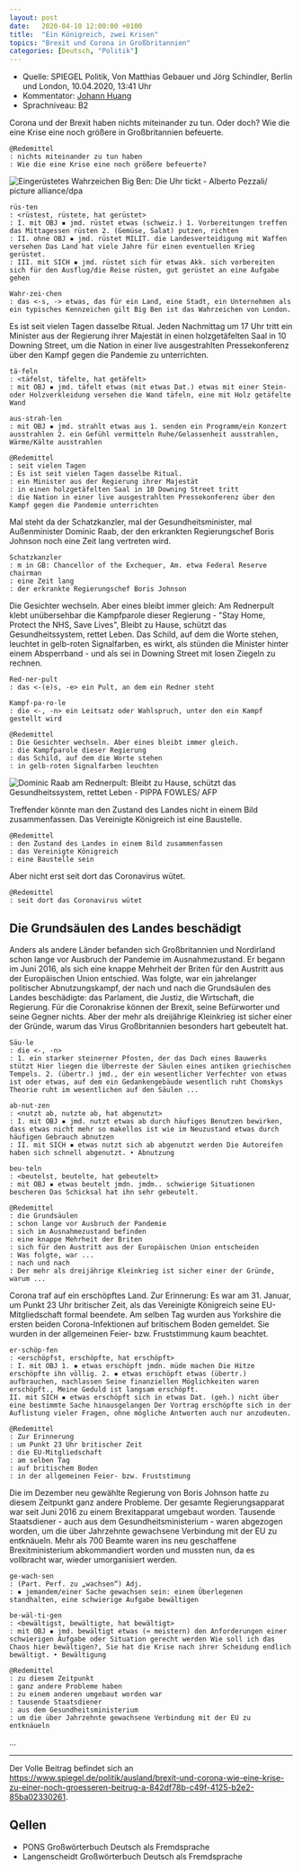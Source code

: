 ```yaml
---
layout: post
date:   2020-04-10 12:00:00 +0100
title:  "Ein Königreich, zwei Krisen"
topics: "Brexit und Corona in Großbritannien"
categories: [Deutsch, "Politik"]
---
```


- Quelle: SPIEGEL Politik, Von Matthias Gebauer und Jörg Schindler, Berlin und London, 10.04.2020, 13:41 Uhr
- Kommentator: [Johann Huang](http://www.johannhuang.com/)
- Sprachniveau: B2


Corona und der Brexit haben nichts miteinander zu tun. Oder doch? Wie die eine Krise eine noch größere in Großbritannien befeuerte.

    @Redemittel
    : nichts miteinander zu tun haben
    : Wie die eine Krise eine noch größere befeuerte?


![Eingerüstetes Wahrzeichen Big Ben: Die Uhr tickt - Alberto Pezzali/ picture alliance/dpa](https://cdn.prod.www.spiegel.de/images/f3a2f795-8990-4554-870c-db43c7a9eb3d_w948_r1.77_fpx66.63_fpy49.98.jpg)

    rüs·ten
    : <rüstest, rüstete, hat gerüstet>
    : I. mit OBJ ▪ jmd. rüstet etwas (schweiz.) 1. Vorbereitungen treffen das Mittagessen rüsten 2. (Gemüse, Salat) putzen, richten 
    : II. ohne OBJ ▪ jmd. rüstet MILIT. die Landesverteidigung mit Waffen versehen Das Land hat viele Jahre für einen eventuellen Krieg gerüstet. 
    : III. mit SICH ▪ jmd. rüstet sich für etwas Akk. sich vorbereiten sich für den Ausflug/die Reise rüsten, gut gerüstet an eine Aufgabe gehen

    Wahr·zei·chen
    : das <-s, -> etwas, das für ein Land, eine Stadt, ein Unternehmen als ein typisches Kennzeichen gilt Big Ben ist das Wahrzeichen von London.


Es ist seit vielen Tagen dasselbe Ritual. Jeden Nachmittag um 17 Uhr tritt ein Minister aus der Regierung ihrer Majestät in einen holzgetäfelten Saal in 10 Downing Street, um die Nation in einer live ausgestrahlten Pressekonferenz über den Kampf gegen die Pandemie zu unterrichten.

    tä·feln
    : <täfelst, täfelte, hat getäfelt> 
    : mit OBJ ▪ jmd. täfelt etwas (mit etwas Dat.) etwas mit einer Stein- oder Holzverkleidung versehen die Wand täfeln, eine mit Holz getäfelte Wand

    aus·strah·len
    : mit OBJ ▪ jmd. strahlt etwas aus 1. senden ein Programm/ein Konzert ausstrahlen 2. ein Gefühl vermitteln Ruhe/Gelassenheit ausstrahlen, Wärme/Kälte ausstrahlen

    @Redemittel
    : seit vielen Tagen
    : Es ist seit vielen Tagen dasselbe Ritual.
    : ein Minister aus der Regierung ihrer Majestät
    : in einen holzgetäfelten Saal in 10 Downing Street tritt
    : die Nation in einer live ausgestrahlten Pressekonferenz über den Kampf gegen die Pandemie unterrichten


Mal steht da der Schatzkanzler, mal der Gesundheitsminister, mal Außenminister Dominic Raab, der den erkrankten Regierungschef Boris Johnson noch eine Zeit lang vertreten wird.

    Schatzkanzler
    : m in GB: Chancellor of the Exchequer, Am. etwa Federal Reserve chairman
    : eine Zeit lang
    : der erkrankte Regierungschef Boris Johnson


Die Gesichter wechseln. Aber eines bleibt immer gleich: Am Rednerpult klebt unübersehbar die Kampfparole dieser Regierung - "Stay Home, Protect the NHS, Save Lives", Bleibt zu Hause, schützt das Gesundheitssystem, rettet Leben. Das Schild, auf dem die Worte stehen, leuchtet in gelb-roten Signalfarben, es wirkt, als stünden die Minister hinter einem Absperrband - und als sei in Downing Street mit losen Ziegeln zu rechnen.

    Red·ner·pult
    : das <-(e)s, -e> ein Pult, an dem ein Redner steht

    Kampf·pa·ro·le
    : die <-, -n> ein Leitsatz oder Wahlspruch, unter den ein Kampf gestellt wird

    @Redemittel
    : Die Gesichter wechseln. Aber eines bleibt immer gleich.
    : die Kampfparole dieser Regierung
    : das Schild, auf dem die Worte stehen
    : in gelb-roten Signalfarben leuchten


![Dominic Raab am Rednerpult: Bleibt zu Hause, schützt das Gesundheitssystem, rettet Leben - PIPPA FOWLES/ AFP](https://cdn.prod.www.spiegel.de/images/d5449fbd-5e83-498a-8a1d-00aa3bc13d34_w718_r1.5176074572760228_fpx36.89_fpy50.jpg)

Treffender könnte man den Zustand des Landes nicht in einem Bild zusammenfassen. Das Vereinigte Königreich ist eine Baustelle.

    @Redemittel
    : den Zustand des Landes in einem Bild zusammenfassen
    : das Vereinigte Königreich
    : eine Baustelle sein


Aber nicht erst seit dort das Coronavirus wütet.

    @Redemittel
    : seit dort das Coronavirus wütet


## Die Grundsäulen des Landes beschädigt

Anders als andere Länder befanden sich Großbritannien und Nordirland schon lange vor Ausbruch der Pandemie im Ausnahmezustand. Er begann im Juni 2016, als sich eine knappe Mehrheit der Briten für den Austritt aus der Europäischen Union entschied. Was folgte, war ein jahrelanger politischer Abnutzungskampf, der nach und nach die Grundsäulen des Landes beschädigte: das Parlament, die Justiz, die Wirtschaft, die Regierung. Für die Coronakrise können der Brexit, seine Befürworter und seine Gegner nichts. Aber der mehr als dreijährige Kleinkrieg ist sicher einer der Gründe, warum das Virus Großbritannien besonders hart gebeutelt hat.

    Säu·le
    : die <-, -n>
    : 1. ein starker steinerner Pfosten, der das Dach eines Bauwerks stützt Hier liegen die Überreste der Säulen eines antiken griechischen Tempels. 2. (übertr.) jmd., der ein wesentlicher Verfechter von etwas ist oder etwas, auf dem ein Gedankengebäude wesentlich ruht Chomskys Theorie ruht im wesentlichen auf den Säulen ...

    ab·nut·zen
    : <nutzt ab, nutzte ab, hat abgenutzt>
    : I. mit OBJ ▪ jmd. nutzt etwas ab durch häufiges Benutzen bewirken, dass etwas nicht mehr so makellos ist wie im Neuzustand etwas durch häufigen Gebrauch abnutzen
    : II. mit SICH ▪ etwas nutzt sich ab abgenutzt werden Die Autoreifen haben sich schnell abgenutzt. ‣ Abnutzung

    beu·teln
    : <beutelst, beutelte, hat gebeutelt>
    : mit OBJ ▪ etwas beutelt jmdn. jmdm.. schwierige Situationen bescheren Das Schicksal hat ihn sehr gebeutelt.

    @Redemittel
    : die Grundsäulen
    : schon lange vor Ausbruch der Pandemie
    : sich im Ausnahmezustand befinden
    : eine knappe Mehrheit der Briten
    : sich für den Austritt aus der Europäischen Union entscheiden
    : Was folgte, war ...
    : nach und nach 
    : Der mehr als dreijährige Kleinkrieg ist sicher einer der Gründe, warum ...


Corona traf auf ein erschöpftes Land. Zur Erinnerung: Es war am 31. Januar, um Punkt 23 Uhr britischer Zeit, als das Vereinigte Königreich seine EU-Mitgliedschaft formal beendete. Am selben Tag wurden aus Yorkshire die ersten beiden Corona-Infektionen auf britischem Boden gemeldet. Sie wurden in der allgemeinen Feier- bzw. Fruststimmung kaum beachtet.

    er·schöp·fen
    : <erschöpfst, erschöpfte, hat erschöpft>
    : I. mit OBJ 1. ▪ etwas erschöpft jmdn. müde machen Die Hitze erschöpfte ihn völlig. 2. ▪ etwas erschöpft etwas (übertr.) aufbrauchen, nachlassen Seine finanziellen Möglichkeiten waren erschöpft., Meine Geduld ist langsam erschöpft.
    II. mit SICH ▪ etwas erschöpft sich in etwas Dat. (geh.) nicht über eine bestimmte Sache hinausgelangen Der Vortrag erschöpfte sich in der Auflistung vieler Fragen, ohne mögliche Antworten auch nur anzudeuten.

    @Redemittel
    : Zur Erinnerung
    : um Punkt 23 Uhr britischer Zeit
    : die EU-Mitgliedschaft
    : am selben Tag
    : auf britischem Boden
    : in der allgemeinen Feier- bzw. Fruststimung


Die im Dezember neu gewählte Regierung von Boris Johnson hatte zu diesem Zeitpunkt ganz andere Probleme. Der gesamte Regierungsapparat war seit Juni 2016 zu einem Brexitapparat umgebaut worden. Tausende Staatsdiener - auch aus dem Gesundheitsministerium - waren abgezogen worden, um die über Jahrzehnte gewachsene Verbindung mit der EU zu entknäueln. Mehr als 700 Beamte waren ins neu geschaffene Brexitministerium abkommandiert worden und mussten nun, da es vollbracht war, wieder umorganisiert werden.

    ge·wach·sen
    : (Part. Perf. zu „wachsen“) Adj.
    : ▪ jemandem/einer Sache gewachsen sein: einem Überlegenen standhalten, eine schwierige Aufgabe bewältigen

    be·wäl·ti·gen
    : <bewältigst, bewältigte, hat bewältigt>
    : mit OBJ ▪ jmd. bewältigt etwas (≈ meistern) den Anforderungen einer schwierigen Aufgabe oder Situation gerecht werden Wie soll ich das Chaos hier bewältigen?, Sie hat die Krise nach ihrer Scheidung endlich bewältigt. ‣ Bewältigung

    @Redemittel
    : zu diesem Zeitpunkt
    : ganz andere Probleme haben
    : zu einem anderen umgebaut worden war
    : tausende Staatsdiener
    : aus dem Gesundheitsministerium
    : um die über Jahrzehnte gewachsene Verbindung mit der EU zu entknäueln


...

---

Der Volle Beitrag befindet sich an <https://www.spiegel.de/politik/ausland/brexit-und-corona-wie-eine-krise-zu-einer-noch-groesseren-beitrug-a-842df78b-c49f-4125-b2e2-85ba02330261>.


## Qellen

- PONS Großwörterbuch Deutsch als Fremdsprache
- Langenscheidt Großwörterbuch Deutsch als Fremdsprache
